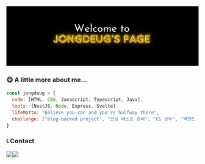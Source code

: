 <div align="center">
  <img src="https://github.com/JongDeug/Jongdeug/blob/main/banner.png" />
</div>

### 😋 A little more about me...

```javascript
const jongdeug = {
  code: [HTML, CSS, Javascript, Typescript, Java],
  tools: [NestJS, Node, Express, Svelte],
  lifeMotto: "Believe you can and you're halfway there",
  challenge: ["blog-backed project", "코딩 테스트 준비", "CS 공부", "백엔드 개발자 취업"],
}
```

### 📞 Contact

<div style="display:flex; flex-direction:row;">
  <a href="mailto:jongdeug2021@gmail.com">
    <img src="https://img.shields.io/badge/Gmail-D14836?style=for-the-badge&logo=gmail&logoColor=white">
  </a>
  <a href="https://open.kakao.com/o/s6hNtzhg">
    <img src="https://img.shields.io/badge/KakaoTalk-FFCD00?style=for-the-badge&logoColor=black&logo=KakaoTalk"> 
  </a>
</div>
